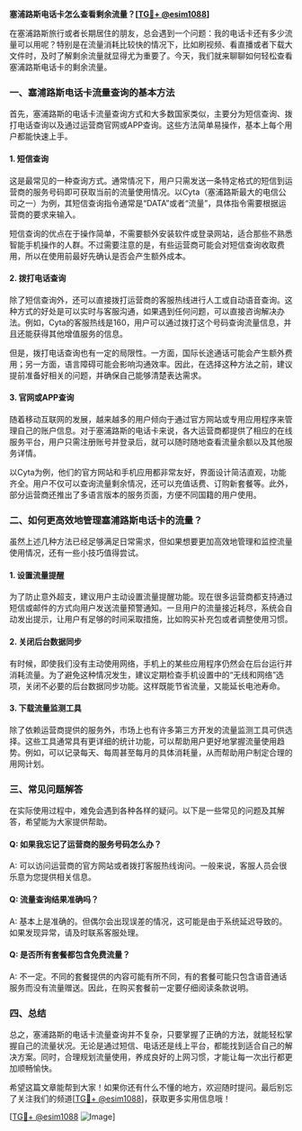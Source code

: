 **塞浦路斯电话卡怎么查看剩余流量？[[TG💪+ @esim1088](https://t.me/s/esim1088)]**

在塞浦路斯旅行或者长期居住的朋友，总会遇到一个问题：我的电话卡还有多少流量可以用呢？特别是在流量消耗比较快的情况下，比如刷视频、看直播或者下载大文件时，及时了解剩余流量就显得尤为重要了。今天，我们就来聊聊如何轻松查看塞浦路斯电话卡的剩余流量。

### 一、塞浦路斯电话卡流量查询的基本方法

首先，塞浦路斯的电话卡流量查询方式和大多数国家类似，主要分为短信查询、拨打电话查询以及通过运营商官网或APP查询。这些方法简单易操作，基本上每个用户都能快速上手。

#### 1. 短信查询
这是最常见的一种查询方式。通常情况下，用户只需发送一条特定格式的短信到运营商的服务号码即可获取当前的流量使用情况。以Cyta（塞浦路斯最大的电信公司之一）为例，其短信查询指令通常是“DATA”或者“流量”，具体指令需要根据运营商的要求来输入。

短信查询的优点在于操作简单，不需要额外安装软件或登录网站，适合那些不熟悉智能手机操作的人群。不过需要注意的是，有些运营商可能会对短信查询收取费用，所以在使用前最好先确认是否会产生额外成本。

#### 2. 拨打电话查询
除了短信查询外，还可以直接拨打运营商的客服热线进行人工或自动语音查询。这种方式的好处是可以实时与客服沟通，如果遇到任何问题，可以直接咨询解决办法。例如，Cyta的客服热线是160，用户可以通过拨打这个号码查询流量信息，并且还能获得其他增值服务的信息。

但是，拨打电话查询也有一定的局限性。一方面，国际长途通话可能会产生额外费用；另一方面，语言障碍可能会影响沟通效率。因此，在选择这种方法之前，建议提前准备好相关的问题，并确保自己能够清楚表达需求。

#### 3. 官网或APP查询
随着移动互联网的发展，越来越多的用户倾向于通过官方网站或专用应用程序来管理自己的账户信息。对于塞浦路斯的电话卡来说，各大运营商都提供了相应的在线服务平台，用户只需注册账号并登录后，就可以随时随地查看流量余额以及其他服务详情。

以Cyta为例，他们的官方网站和手机应用都非常友好，界面设计简洁直观，功能齐全。用户不仅可以查询流量剩余情况，还可以充值话费、订购新套餐等。此外，部分运营商还推出了多语言版本的服务页面，方便不同国籍的用户使用。

### 二、如何更高效地管理塞浦路斯电话卡的流量？

虽然上述几种方法已经足够满足日常需求，但如果想要更加高效地管理和监控流量使用情况，还有一些小技巧值得尝试。

#### 1. 设置流量提醒
为了防止意外超支，建议用户主动设置流量提醒功能。现在很多运营商都支持通过短信或邮件的方式向用户发送流量预警通知。一旦用户的流量接近耗尽，系统会自动发出提示，让用户有足够的时间采取措施，比如购买补充包或者调整使用习惯。

#### 2. 关闭后台数据同步
有时候，即使我们没有主动使用网络，手机上的某些应用程序仍然会在后台运行并消耗流量。为了避免这种情况发生，建议定期检查手机设置中的“无线和网络”选项，关闭不必要的后台数据同步功能。这样既能节省流量，又能延长电池寿命。

#### 3. 下载流量监测工具
除了依赖运营商提供的服务外，市场上也有许多第三方开发的流量监测工具可供选择。这些工具通常具有更详细的统计功能，可以帮助用户更好地掌握流量使用趋势。例如，可以记录每天、每周甚至每月的具体消耗量，从而帮助用户制定合理的用网计划。

### 三、常见问题解答

在实际使用过程中，难免会遇到各种各样的疑问。以下是一些常见的问题及其解答，希望能为大家提供帮助。

#### Q: 如果我忘记了运营商的服务号码怎么办？
A: 可以访问运营商的官方网站或者拨打客服热线询问。一般来说，客服人员会很乐意为您提供相关信息。

#### Q: 流量查询结果准确吗？
A: 基本上是准确的。但偶尔会出现误差的情况，这可能是由于系统延迟导致的。如果发现异常，请及时联系客服处理。

#### Q: 是否所有套餐都包含免费流量？
A: 不一定。不同的套餐提供的内容可能有所不同，有的套餐可能只包含语音通话服务而没有流量赠送。因此，在购买套餐前一定要仔细阅读条款说明。

### 四、总结

总之，塞浦路斯的电话卡流量查询并不复杂，只要掌握了正确的方法，就能轻松掌握自己的流量状况。无论是通过短信、电话还是线上平台，都能找到适合自己的解决方案。同时，合理规划流量使用，养成良好的上网习惯，才能让每一次出行都更加顺畅愉快。

希望这篇文章能帮到大家！如果你还有什么不懂的地方，欢迎随时提问。最后别忘了关注我们的频道[[TG💪+ @esim1088](https://t.me/s/esim1088)]，获取更多实用信息哦！

[[TG💪+ @esim1088](https://t.me/s/esim1088) ![Image](https://i.postimg.cc/4NQfJmqS/Snipaste-2025-05-13-00-14-12.png)]